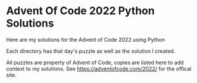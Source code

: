 # Advent Of Code 2022 Python Solutions

Here are my solutions for the Advent of Code 2022 using Python

Each directory has that day's puzzle as well as the solution I created.

All puzzles are property of Advent of Code, copies are listed here to add context to my solutions. See https://adventofcode.com/2022/ for the offical site.

